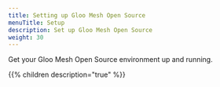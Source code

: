```yaml
---
title: Setting up Gloo Mesh Open Source
menuTitle: Setup
description: Set up Gloo Mesh Open Source
weight: 30
---
```


Get your Gloo Mesh Open Source environment up and running.

{{% children description="true" %}}
